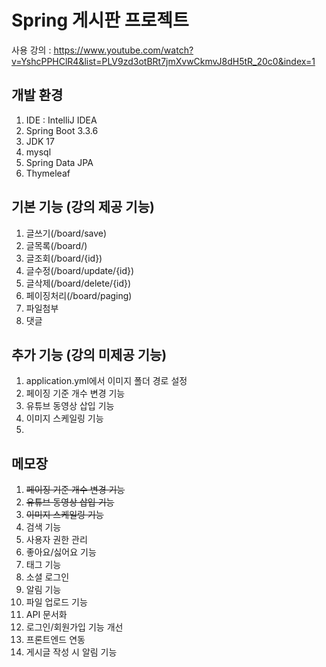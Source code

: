 #  Spring 게시판 프로젝트

사용 강의 : https://www.youtube.com/watch?v=YshcPPHClR4&list=PLV9zd3otBRt7jmXvwCkmvJ8dH5tR_20c0&index=1

## 개발 환경
1. IDE : IntelliJ IDEA
2. Spring Boot 3.3.6
3. JDK 17
4. mysql
5. Spring Data JPA
6. Thymeleaf

## 기본 기능 (강의 제공 기능)
1. 글쓰기(/board/save)
2. 글목록(/board/)
3. 글조회(/board/{id})
4. 글수정(/board/update/{id})
5. 글삭제(/board/delete/{id})
6. 페이징처리(/board/paging)
7. 파일첨부
8. 댓글

## 추가 기능 (강의 미제공 기능)
1. application.yml에서 이미지 폴더 경로 설정
2. 페이징 기준 개수 변경 기능
3. 유튜브 동영상 삽입 기능
4. 이미지 스케일링 기능
5. 

## 메모장
1. ~~페이징 기준 개수 변경 기능~~
2. ~~유튜브 동영상 삽입 기능~~
3. ~~이미지 스케일링 기능~~
4. 검색 기능
5. 사용자 권한 관리 
6. 좋아요/싫어요 기능
7. 태그 기능
8. 소셜 로그인
9. 알림 기능
10. 파일 업로드 기능 
11. API 문서화 
12. 로그인/회원가입 기능 개선
13. 프론트엔드 연동
14. 게시글 작성 시 알림 기능